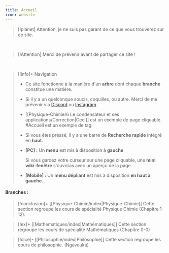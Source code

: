 ```yaml
---
title: Accueil
icon: website
---
```

> [!planet] Attention, je ne suis pas garant de ce que vous trouverez sur ce site.

<br>

> [!Attention] Merci de prévenir avant de partager ce site !

<br>

> [!info]+ Navigation
 > 	- Ce site fonctionne à la manière d'un **arbre** dont chaque **branche** constitue une matière.
 > 	
 > 	- Si il y a un quelconque soucis, coquilles, ou autre. Merci de me prévenir via [Discord](https://discord.com/users/709516499802390608) ou [Instagram](https://www.instagram.com/aerhyxhhhhh/).
 > 	
 > 	- [[Physique-Chimie/6 Le condensateur et ses applications/Correction|Ceci]] est un exemple de page cliquable. #Accueil est un exemple de tag.
 > 	
 > 	- Si vous êtes préssé, il y a une barre de **Recherche rapide** intégré en **haut**.
 > 	  
 > 	
 > 	- **\[PC\] :** Un **menu** est mis à disposition à **gauche** 
 > 	  
 > 	  Si vous gardez votre curseur sur une page cliquable, une **mini wiki-fenêtre** s'ouvriras avec un aperçu de la page.
 > 	
 > 	- **\[Mobile\] :** Un **menu dépliant** est mis à disposition **en haut à gauche**. 

#### Branches :

> [!conclusion]+ [[Physique-Chimie/index|Physique-Chimie]]
 > Cette section regroupe les cours de spécialité Physique Chimie (Chapitre 1-12).

> [!ex]+ [[Mathematiques/index|Mathématiques]]
 > Cette section regroupe les cours de spécialité Mathématiques (Chapitre 0-0)

> [!dice]- [[Philosophie/index|Philosophie]]
 > Cette section regroupe les cours de philosophie. (Ngavouka)


<!---

#### Physique-Chimie :

| n°  | Amélioration prévu.                                                                          |
| --- | ------------------------------------------------------------------          |
| 1   | Correction exercices Chapitre 12.                                                      |
| 2   | Correction exercices Doppler.                                                           |
| 3   | Relire tout les Exercices pour repérer les coquilles.                          |
| 4   | Mise en page de certaines écriture LaTex/KaTex.                              |
| 5   | Rajouter Chapitre 13.                                                                         |
| 6   | Rajouter des Types Bac                                                                      |
| 7   | Correction AE (J'aurais jamais la foi).                                                 |


#### Mathématiques :

| n°  | Amélioration prévu.                                                                    |
| --- | ----------------------------------------------------------               |
| 1   | Réfléchir à une structure pour les pages de Mathématiques.    |
| 2   | Trouver les notions de Mathématiques à mettre.                       |
| 3   | Mettre les méthodes de Mathématiques                                   |

-->
